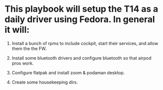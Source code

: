# This playbook will setup the T14 as a daily driver using Fedora. In general it will:

1. Install a bunch of rpms to include cockpit, start their services, and allow them the the FW.

1. Install some bluetooth drivers and configure bluetooth so that airpod pros work.

1. Configure flatpak and install zoom & podaman desktop.

1. Create some housekeeping dirs.
